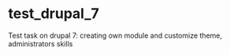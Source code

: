 # test_drupal_7
Test task on drupal 7: creating own module and customize theme, administrators skills 
